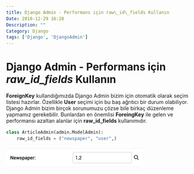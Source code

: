 ```yaml
---
title: Django Admin - Performans için raw\_id\_fields Kullanın
Date: 2018-12-29 16:20
Description: ""
Category: Django
tags: ['Django', 'DjangoAdmin']
---
```


# Django Admin - Performans için *raw_id_fields* Kullanın

**ForeignKey** kullandığımızda Django Admin bizim için otomatik olarak seçim listesi hazırlar. Özellikle **User** seçimi için bu baş ağrıtıcı bir durum olabiliyor. Django Admin bizim birçok sorunumuzu çözse bile birkaç düzenleme yapmamız gerekebilir. Bunlardan en önemlisi **ForeingKey** ile gelen ve performansı azaltan alanlar için **raw_id_fields** kullanımıdır.

```python
class ArticleAdmin(admin.ModelAdmin):
    raw_id_fields = ("newspaper", "user",)
```

![Django Admin raw_fields](../img/django_raw_id_fields.png)
